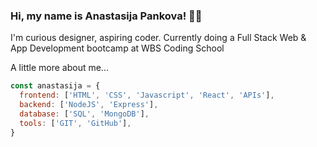 <h3> Hi, my name is Anastasija Pankova! 👋🏻 </h3>
<p>I'm curious designer, aspiring coder. Currently doing a Full Stack Web & App Development bootcamp at WBS Coding School</p>

A little more about me...  

```javascript
const anastasija = {
  frontend: ['HTML', 'CSS', 'Javascript', 'React', 'APIs'],
  backend: ['NodeJS', 'Express'],
  database: ['SQL', 'MongoDB'],
  tools: ['GIT', 'GitHub'],
}
```
